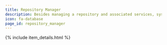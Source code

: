 ```yaml
---
title: Repository Manager
description: Besides managing a repository and associated services, systems and support, a repository manager will promote the discoverability, visibility and accessibility of the repository content, and ensure they are accurate, up-to-date and comply with institutional/community standards.
icon: fa-database
page_id: repository_manager
---
```

{% include item_details.html %}